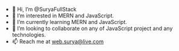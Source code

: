 - 👋 Hi, I’m @SuryaFullStack
- 👀 I’m interested in MERN and JavaScript.
- 🌱 I’m currently learning MERN and JavaScript.
- 💞️ I’m looking to collaborate on any of JavaScript project and any technologies.
- 📫 Reach me at web.surya@live.com

<!---
SuryaFullStack is a ✨ special ✨ repository because its `README.md` (this file) appears on your GitHub profile.
You can click the Preview link to take a look at your changes.
--->
